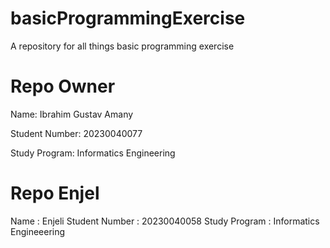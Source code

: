 # basicProgrammingExercise
A repository for all things basic programming exercise

# Repo Owner
Name: Ibrahim Gustav Amany

Student Number: 20230040077

Study Program: Informatics Engineering

# Repo Enjel
Name : Enjeli
Student Number : 20230040058
Study Program : Informatics Engineeering
